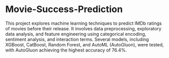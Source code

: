 # Movie-Success-Prediction
This project explores machine learning techniques to predict IMDb ratings of movies before their release. It involves data preprocessing, exploratory data analysis, and feature engineering using categorical encoding, sentiment analysis, and interaction terms. Several models, including XGBoost, CatBoost, Random Forest, and AutoML (AutoGluon), were tested, with AutoGluon achieving the highest accuracy of 76.4%.
